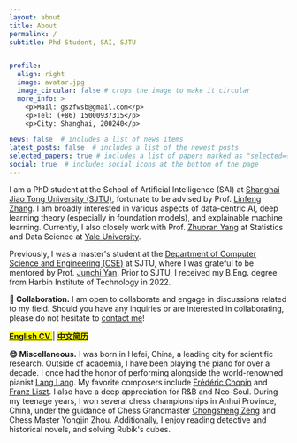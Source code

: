 ```yaml
---
layout: about
title: About
permalink: /
subtitle: Phd Student, SAI, SJTU


profile:
  align: right
  image: avatar.jpg
  image_circular: false # crops the image to make it circular
  more_info: > 
    <p>Mail: gszfwsb@gmail.com</p>
    <p>Tel: (+86) 15000937315</p>
    <p>City: Shanghai, 200240</p>

news: false  # includes a list of news items
latest_posts: false  # includes a list of the newest posts
selected_papers: true # includes a list of papers marked as "selected={true}"
social: true  # includes social icons at the bottom of the page
---
```


I am a PhD student at the School of Artificial Intelligence (SAI) at [Shanghai Jiao Tong University (SJTU)](https://en.sjtu.edu.cn/), fortunate to be advised by Prof. [Linfeng Zhang](http://www.zhanglinfeng.tech/). I am broadly interested in various aspects of data-centric AI, deep learning theory (especially in foundation models), and explainable machine learning. Currently, I also closely work with Prof. [Zhuoran Yang](https://zhuoranyang.github.io/) at Statistics and Data Science at [Yale University](https://statistics.yale.edu/).

Previously, I was a master's student at the [Department of Computer Science and Engineering (CSE)](https://www.cs.sjtu.edu.cn/en/) at SJTU, where I was grateful to be mentored by Prof. [Junchi Yan](https://thinklab.sjtu.edu.cn/). Prior to SJTU, I received my B.Eng. degree from Harbin Institute of Technology in 2022.

<b>👋 Collaboration.</b> I am open to collaborate and engage in discussions related to my field. Should you have any inquiries or are interested in collaborating, please do not hesitate to <a href='mailto:gszfwsb@gmail.com'> contact me</a>!

<!-- linke to cv -->
<mark> <a href='/assets/pdf/cv_en_shaobowang.pdf'> <b>English CV</b> </a> </mark> | <mark> <a href='/assets/pdf/cv_zh_shaobowang.pdf'> <b>中文简历</b></a> </mark>

<b>:blush: Miscellaneous.</b> I was born in Hefei, China, a leading city for scientific research. Outside of academia, I have been playing the piano for over a decade. I once had the honor of performing alongside the world-renowned pianist [Lang Lang](https://en.wikipedia.org/wiki/Lang_Lang). My favorite composers include [Frédéric Chopin](https://en.wikipedia.org/wiki/Fr%C3%A9d%C3%A9ric_Chopin) and [Franz Liszt](https://en.wikipedia.org/wiki/Franz_Liszt). I also have a deep appreciation for R&B and Neo-Soul. During my teenage years, I won several chess championships in Anhui Province, China, under the guidance of Chess Grandmaster [Chongsheng Zeng](https://en.wikipedia.org/wiki/Zeng_Chongsheng) and Chess Master Yongjin Zhou. Additionally, I enjoy reading detective and historical novels, and solving Rubik's cubes.

